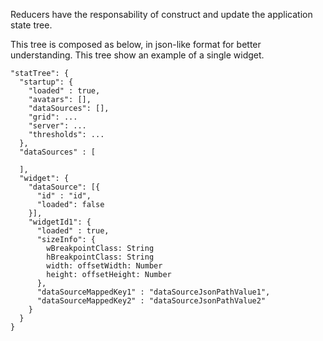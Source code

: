 

Reducers have the responsability of construct and update the application state tree.

This tree is composed as below, in json-like format for better understanding. This tree show an example of a single widget.


```
"statTree": {
  "startup": {
    "loaded" : true,
    "avatars": [],
    "dataSources": [],
    "grid": ...
    "server": ...
    "thresholds": ...
  },
  "dataSources" : [
    
  ],
  "widget": {
    "dataSource": [{ 
      "id" : "id",
      "loaded": false
    }],
    "widgetId1": {
      "loaded" : true,
      "sizeInfo": {
        wBreakpointClass: String
        hBreakpointClass: String
        width: offsetWidth: Number
        height: offsetHeight: Number
      },
      "dataSourceMappedKey1" : "dataSourceJsonPathValue1",
      "dataSourceMappedKey2" : "dataSourceJsonPathValue2"
    }
  }
}
```
